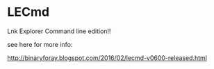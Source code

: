 # LECmd

Lnk Explorer Command line edition!!

see here for more info:

http://binaryforay.blogspot.com/2016/02/lecmd-v0600-released.html

